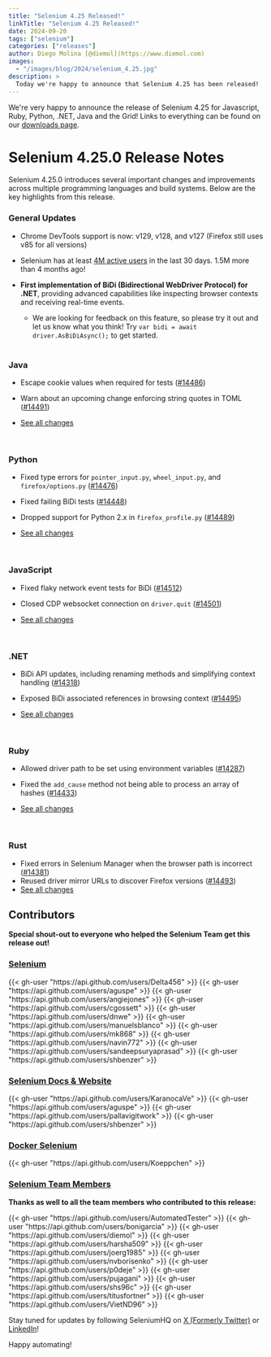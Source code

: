 ```yaml
---
title: "Selenium 4.25 Released!"
linkTitle: "Selenium 4.25 Released!"
date: 2024-09-20
tags: ["selenium"]
categories: ["releases"]
author: Diego Molina [@diemol](https://www.diemol.com)
images:
  - "/images/blog/2024/selenium_4.25.jpg"
description: >
  Today we're happy to announce that Selenium 4.25 has been released!
---
```


We're very happy to announce the release of Selenium 4.25 for 
Javascript, Ruby, Python, .NET, Java and the Grid!
Links to everything can be found on our [downloads page][downloads].

# Selenium 4.25.0 Release Notes

Selenium 4.25.0 introduces several important changes and improvements across multiple programming 
languages and build systems. Below are the key highlights from this release.

### General Updates
- Chrome DevTools support is now: v129, v128, and v127 (Firefox still uses v85 for all versions)
- Selenium has at least [4M active users](https://plausible.io/manager.selenium.dev) in the last 30 days. 1.5M more than 4 months ago! 
- **First implementation of BiDi (Bidirectional WebDriver Protocol) for .NET**, providing advanced capabilities like inspecting browser contexts and receiving real-time events.
  - We are looking for feedback on this feature, so please try it out and let us know what you think! Try `var bidi = await driver.AsBiDiAsync();` to get started.

  <br>

### Java
- Escape cookie values when required for tests ([#14486](https://github.com/SeleniumHQ/selenium/commit/375e841c7acaf575133617968406e289ee04b459))
- Warn about an upcoming change enforcing string quotes in TOML ([#14491](https://github.com/SeleniumHQ/selenium/commit/6b4c39c19e9ac3f63bbf8827cfd26aa782e77042))
- [See all changes](https://github.com/SeleniumHQ/selenium/blob/trunk/java/CHANGELOG)

  <br>

### Python
- Fixed type errors for `pointer_input.py`, `wheel_input.py`, and `firefox/options.py` ([#14476](https://github.com/SeleniumHQ/selenium/commit/05bce9b4c088d939d4a25a33e0d014d3f3a67473))
- Fixed failing BiDi tests ([#14448](https://github.com/SeleniumHQ/selenium/commit/be40b5c85350b2f5cf83194cce4cb1ab23e13172))
- Dropped support for Python 2.x in `firefox_profile.py` ([#14489](https://github.com/SeleniumHQ/selenium/commit/71a0629521b42263ad34874adba4e97cd8747fbd))
- [See all changes](https://github.com/SeleniumHQ/selenium/blob/trunk/py/CHANGES)

  <br>

### JavaScript
- Fixed flaky network event tests for BiDi ([#14512](https://github.com/SeleniumHQ/selenium/commit/2970ad30a75d798edb4abdbcfd04666a95f8ef8a))
- Closed CDP websocket connection on `driver.quit` ([#14501](https://github.com/SeleniumHQ/selenium/commit/7c8b46dd4a4ce11ad6fd1c436416cdbd448c1b73))
- [See all changes](https://github.com/SeleniumHQ/selenium/blob/trunk/javascript/node/selenium-webdriver/CHANGES.md)

  <br>

### .NET
- BiDi API updates, including renaming methods and simplifying context handling ([#14318](https://github.com/SeleniumHQ/selenium/commit/3e8b34cea24635e89aa42d09db8c37b6723a9005))
- Exposed BiDi associated references in browsing context ([#14495](https://github.com/SeleniumHQ/selenium/commit/6c0df70463242ba1f7b182e11060fcf9a8e50a01))
- [See all changes](https://github.com/SeleniumHQ/selenium/blob/trunk/dotnet/CHANGELOG)

  <br>

### Ruby
- Allowed driver path to be set using environment variables ([#14287](https://github.com/SeleniumHQ/selenium/commit/7602371488ebd14d2c6d8d980134bff42bbd17e9))
- Fixed the `add_cause` method not being able to process an array of hashes ([#14433](https://github.com/SeleniumHQ/selenium/commit/247bc2bbced6502625786dc9fb56c602bc9786dc))
- [See all changes](https://github.com/SeleniumHQ/selenium/blob/trunk/rb/CHANGES)

  <br>

### Rust
- Fixed errors in Selenium Manager when the browser path is incorrect ([#14381](https://github.com/SeleniumHQ/selenium/commit/0d426741c9b609f0748e64cff6e63343215eebcf))
- Reused driver mirror URLs to discover Firefox versions ([#14493](https://github.com/SeleniumHQ/selenium/commit/64590084bc4baa5a00c8b7709b80c75e77de818a))
- [See all changes](https://github.com/SeleniumHQ/selenium/blob/trunk/rust/CHANGELOG.md)

## Contributors

**Special shout-out to everyone who helped the Selenium Team get this release out!**

### [Selenium](https://github.com/SeleniumHQ/selenium)

<div class="d-flex justify-content-center">
  <div class="col-11 p-4 bg-transparent">
    <div class="row justify-content-center">
{{< gh-user "https://api.github.com/users/Delta456" >}}
{{< gh-user "https://api.github.com/users/aguspe" >}}
{{< gh-user "https://api.github.com/users/angiejones" >}}
{{< gh-user "https://api.github.com/users/cgossett" >}}
{{< gh-user "https://api.github.com/users/dnwe" >}}
{{< gh-user "https://api.github.com/users/manuelsblanco" >}}
{{< gh-user "https://api.github.com/users/mk868" >}}
{{< gh-user "https://api.github.com/users/navin772" >}}
{{< gh-user "https://api.github.com/users/sandeepsuryaprasad" >}}
{{< gh-user "https://api.github.com/users/shbenzer" >}}
    </div>
  </div>
</div>


### [Selenium Docs & Website](https://github.com/SeleniumHQ/seleniumhq.github.io)

<div class="row justify-content-center">
  <div class="col-11 p-4 bg-transparent">
    <div class="row justify-content-center">
{{< gh-user "https://api.github.com/users/KaranocaVe" >}}
{{< gh-user "https://api.github.com/users/aguspe" >}}
{{< gh-user "https://api.github.com/users/pallavigitwork" >}}
{{< gh-user "https://api.github.com/users/shbenzer" >}}
    </div>
  </div>
</div>

### [Docker Selenium](https://github.com/SeleniumHQ/docker-selenium)

<div class="row justify-content-center">
  <div class="col-11 p-4 bg-transparent">
    <div class="row justify-content-center">
{{< gh-user "https://api.github.com/users/Koeppchen" >}}
    </div>
  </div>
</div>

### [Selenium Team Members][team]

**Thanks as well to all the team members who contributed to this release:**

<div class="row justify-content-center">
  <div class="col-11 p-4 bg-transparent">
    <div class="row justify-content-center">
{{< gh-user "https://api.github.com/users/AutomatedTester" >}}
{{< gh-user "https://api.github.com/users/bonigarcia" >}}
{{< gh-user "https://api.github.com/users/diemol" >}}
{{< gh-user "https://api.github.com/users/harsha509" >}}
{{< gh-user "https://api.github.com/users/joerg1985" >}}
{{< gh-user "https://api.github.com/users/nvborisenko" >}}
{{< gh-user "https://api.github.com/users/p0deje" >}}
{{< gh-user "https://api.github.com/users/pujagani" >}}
{{< gh-user "https://api.github.com/users/shs96c" >}}
{{< gh-user "https://api.github.com/users/titusfortner" >}}
{{< gh-user "https://api.github.com/users/VietND96" >}}
    </div>
  </div>
</div>

Stay tuned for updates by following SeleniumHQ on [X (Formerly Twitter)](https://twitter.com/seleniumhq) or [LinkedIn](https://www.linkedin.com/company/selenium/)!

Happy automating!

[downloads]: /downloads
[bindings]: /downloads#bindings
[team]: /project/structure
[BiDi]: https://github.com/w3c/webdriver-bidi
